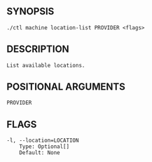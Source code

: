 ## SYNOPSIS
    ./ctl machine location-list PROVIDER <flags>
 
## DESCRIPTION
    List available locations.
 
## POSITIONAL ARGUMENTS
    PROVIDER
 
## FLAGS
    -l, --location=LOCATION
        Type: Optional[]
        Default: None
